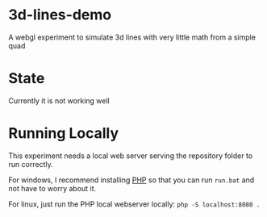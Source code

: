 # 3d-lines-demo

A webgl experiment to simulate 3d lines with very little math from a simple quad

# State

Currently it is not working well

# Running Locally

This experiment needs a local web server serving the repository folder to run correctly.

For windows, I recommend installing [PHP](http://google.com) so that you can run `run.bat` and not have to worry about it.

For linux, just run the PHP local webserver locally: `php -S localhost:8080 .`